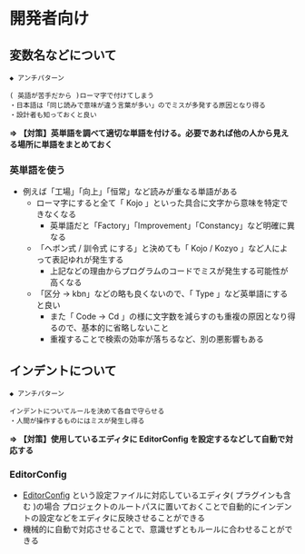 # 開発者向け

## 変数名などについて
`◆ アンチパターン`
```
( 英語が苦手だから )ローマ字で付けてしまう
・日本語は「同じ読みで意味が違う言葉が多い」のでミスが多発する原因となり得る
・設計者も知っておくと良い
```
**=> 【対策】英単語を調べて適切な単語を付ける。必要であれば他の人から見える場所に単語をまとめておく**
### 英単語を使う
* 例えば「工場」「向上」「恒常」など読みが重なる単語がある
  * ローマ字にすると全て「 Kojo 」といった具合に文字から意味を特定できなくなる
    * 英単語だと「Factory」「Improvement」「Constancy」など明確に異なる
  * 「ヘボン式 / 訓令式 にする」と決めても「 Kojo / Kozyo 」など人によって表記ゆれが発生する
    * 上記などの理由からプログラムのコードでミスが発生する可能性が高くなる
  * 「区分 → kbn」などの略も良くないので、「 Type 」など英単語にすると良い
    * また「 Code → Cd 」の様に文字数を減らすのも重複の原因となり得るので、基本的に省略しないこと
    * 重複することで検索の効率が落ちるなど、別の悪影響もある

## インデントについて
`◆ アンチパターン`
```
インデントについてルールを決めて各自で守らせる
・人間が操作するものにはミスが発生し得る
```
**=> 【対策】使用しているエディタに EditorConfig を設定するなどして自動で対応する**
### EditorConfig
* [EditorConfig](https://editorconfig.org/) という設定ファイルに対応しているエディタ( プラグインも含む )の場合
  プロジェクトのルートパスに置いておくことで自動的にインデントの設定などをエディタに反映させることができる
* 機械的に自動で対応させることで、意識せずともルールに合わせることができる

